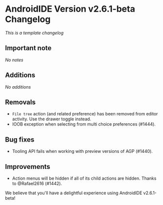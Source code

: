 # AndroidIDE Version v2.6.1-beta Changelog

_This is a template changelog_

## Important note

_No notes_

## Additions

_No additions_

## Removals

- `File tree` action (and related preference) has been removed from editor activity. Use the drawer toggle instead.
- IOOB exception when selecting from multi choice preferences (#1444).

## Bug fixes

- Tooling API fails when working with preview versions of AGP (#1440).

## Improvements

- Action menus will be hidden if all of its child actions are hidden. Thanks to @Rafael2616 (#1442).

We believe that you'll have a delightful experience using AndroidIDE v2.6.1-beta!
